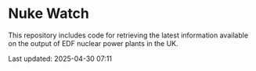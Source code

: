 # Nuke Watch

This repository includes code for retrieving the latest information available on the output of EDF nuclear power plants in the UK.

Last updated: 2025-04-30 07:11